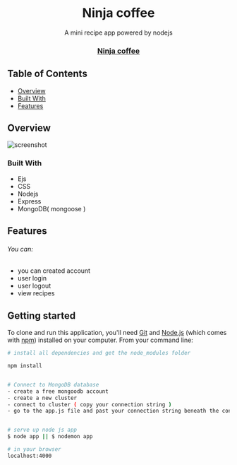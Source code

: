 <h1 align="center">Ninja coffee</h1>
<p align="center"> A mini recipe app powered by nodejs</p>

<div align="center">
  <h3>
    <a href="#">
      Ninja coffee
    </a>
  </h3>
</div>

<!-- TABLE OF CONTENTS -->

## Table of Contents

- [Overview](#overview)
- [Built With](#built-with)
- [Features](#features)

<!-- OVERVIEW -->

## Overview

![screenshot](https://user-images.githubusercontent.com/16707738/92399059-5716eb00-f132-11ea-8b14-bcacdc8ec97b.png)

### Built With

<!-- This section should list any major frameworks that you built your project using. Here are a few examples.-->

- Ejs
- CSS
- Nodejs
- Express
- MongoDB( mongoose )

## Features

<!-- List the features of your application or follow the template. Don't share the figma file here :) -->

###### You can:

- you can created account
- user login
- user logout
- view recipes

## Getting started

To clone and run this application, you'll need [Git](https://git-scm.com) and [Node.js](https://nodejs.org/en/download/) (which comes with [npm](http://npmjs.com)) installed on your computer. From your command line:

```bash
# install all dependencies and get the node_modules folder

npm install


# Connect to MongoDB database
- create a free mongoodb account
- create a new cluster
- connect to cluster ( copy your connection string )
- go to the app.js file and past your connection string beneath the connect to db comment


# serve up node js app
$ node app || $ nodemon app

# in your browser
localhost:4000
```
